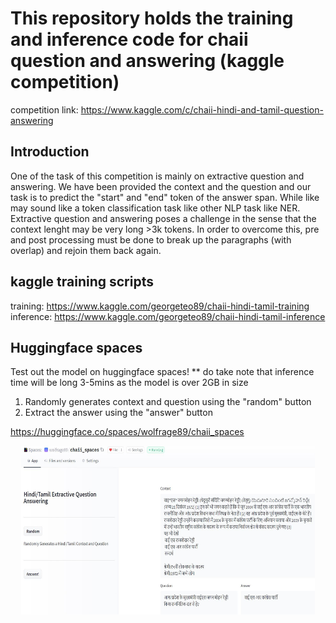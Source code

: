 # This repository holds the training and inference code for chaii question and answering (kaggle competition)
competition link: https://www.kaggle.com/c/chaii-hindi-and-tamil-question-answering

## Introduction
One of the task of this competition is mainly on extractive question and answering. We have been provided the context and the question and our task is to predict the "start" and "end" token of the answer span. While like may sound like a token classification task like other NLP task like NER. Extractive question and answering poses a challenge in the sense that the context lenght may be very long >3k tokens. In order to overcome this, pre and post processing must be done to break up the paragraphs (with overlap) and rejoin them back again.


## kaggle training scripts
training: https://www.kaggle.com/georgeteo89/chaii-hindi-tamil-training
inference: https://www.kaggle.com/georgeteo89/chaii-hindi-tamil-inference

## Huggingface spaces
Test out the model on huggingface spaces!
** do take note that inference time will be long 3-5mins as the model is over 2GB in size

1. Randomly generates context and question using the "random" button
2. Extract the answer using the "answer" button

https://huggingface.co/spaces/wolfrage89/chaii_spaces

<p align="center">
<img src="assets\chaii_qa.jpg" height="270px" width="470px">
</p>